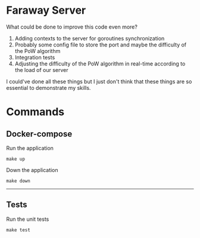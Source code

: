 # Faraway Server

What could be done to improve this code even more?
1. Adding contexts to the server for goroutines synchronization 
2. Probably some config file to store the port and maybe the difficulty of the PoW algorithm
3. Integration tests
4. Adjusting the difficulty of the PoW algorithm in real-time according to the load of our server

I could've done all these things but I just don't think that these things are so essential to demonstrate my skills.

# Commands

## Docker-compose

Run the application
```
make up
```

Down the application
```
make down
```

---
## Tests

Run the unit tests
```
make test
```
